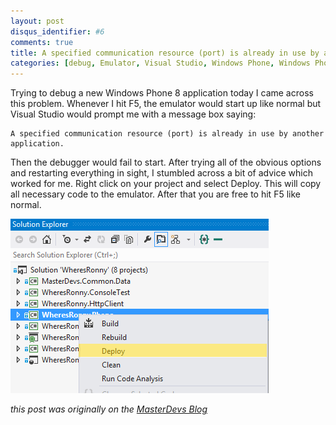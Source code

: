```yaml
---
layout: post
disqus_identifier: #6
comments: true
title: A specified communication resource (port) is already in use by another application
categories: [debug, Emulator, Visual Studio, Windows Phone, Windows Phone 8, Windows Phone Emulator, wp8 ]
---
```


Trying to debug a new Windows Phone 8 application today I came across this problem.  Whenever I hit F5, the emulator would start up like normal but Visual Studio would prompt me with a message box saying:

```
A specified communication resource (port) is already in use by another application.
```

Then the debugger would fail to start.  After trying all of the obvious options and restarting everything in sight, I stumbled across a bit of advice which worked for me.  Right click on your project and select Deploy.  This will copy all necessary code to the emulator.  After that you are free to hit F5 like normal.

![](/images/posts/2012-12-4-a-specified-communication-resource/image.png)


_this post was originally on the [MasterDevs Blog](http://blog.masterdevs.com/a-specified-communication-resource-port-is-already-in-use-by-another-application/)_
